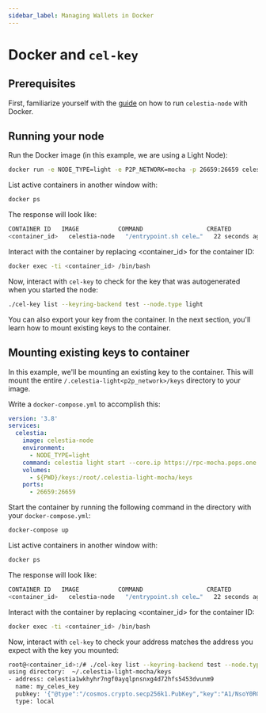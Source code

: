 ```yaml
---
sidebar_label: Managing Wallets in Docker
---
```


# Docker and `cel-key`

## Prerequisites

First, familiarize yourself with the [guide](../nodes/docker-images.mdx) on how to run `celestia-node` with Docker.

## Running your node

Run the Docker image (in this example, we are using a Light Node):

```bash
docker run -e NODE_TYPE=light -e P2P_NETWORK=mocha -p 26659:26659 celestia-node celestia light start --core.ip https://rpc-mocha.pops.one --gateway --gateway.addr 127.0.0.1 --gateway.port 26659 --p2p.network mocha
```

List active containers in another window with:

```bash
docker ps
```

The response will look like:

```bash
CONTAINER ID   IMAGE           COMMAND                  CREATED          STATUS          PORTS      NAMES
<container_id>   celestia-node   "/entrypoint.sh cele…"   22 seconds ago   Up 21 seconds   2121/tcp   docker-compose-test-celestia-1
```

Interact with the container by replacing <container_id> for the container ID:

```bash
docker exec -ti <container_id> /bin/bash
```

Now, interact with `cel-key` to check for the key that was autogenerated when you started the node:

```bash
./cel-key list --keyring-backend test --node.type light
```

You can also export your key from the container. In the next section, you'll learn how to mount existing keys to the container.

## Mounting existing keys to container

In this example, we'll be mounting an existing key to the container. This will mount the entire `/.celestia-light<p2p_network>/keys` directory to your image.

Write a `docker-compose.yml` to accomplish this:

```yaml
version: '3.8'
services:
  celestia:
    image: celestia-node
    environment:
      - NODE_TYPE=light
    command: celestia light start --core.ip https://rpc-mocha.pops.one --gateway --gateway.addr 127.0.0.1 --gateway.port 26659 --p2p.network mocha --keyring.accname my_celes_key
    volumes:
      - ${PWD}/keys:/root/.celestia-light-mocha/keys
    ports:
      - 26659:26659
```

Start the container by running the following command in the directory with your `docker-compose.yml`:

```bash
docker-compose up
```

List active containers in another window with:

```bash
docker ps
```

The response will look like:

```bash
CONTAINER ID   IMAGE           COMMAND                  CREATED          STATUS          PORTS      NAMES
<container_id>   celestia-node   "/entrypoint.sh cele…"   22 seconds ago   Up 21 seconds   2121/tcp   docker-compose-test-celestia-1
```

Interact with the container by replacing <container_id> for the container ID:

```bash
docker exec -ti <container_id> /bin/bash
```

Now, interact with `cel-key` to check your address matches the address you expect with the key you mounted:

```bash
root@<container_id>:/# ./cel-key list --keyring-backend test --node.type light
using directory:  ~/.celestia-light-mocha/keys
- address: celestia1wkhyhr7ngf0ayqlpnsnxg4d72hfs5453dvunm9
  name: my_celes_key
  pubkey: '{"@type":"/cosmos.crypto.secp256k1.PubKey","key":"A1/NsoY0RGL7Hqt4VWLg441GQKJsZ2fBUnZXipgns8oV"}'
  type: local
```
